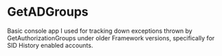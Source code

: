 # GetADGroups

Basic console app I used for tracking down exceptions thrown by GetAuthorizationGroups under older Framework versions, specifically for SID History enabled accounts.
